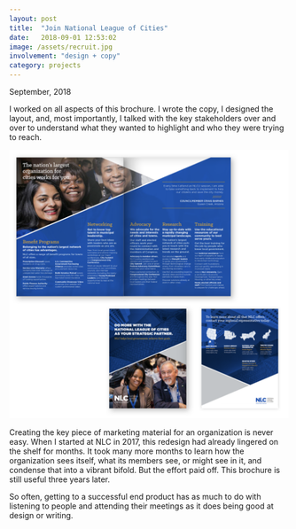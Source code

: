 ```yaml
---
layout: post
title:  "Join National League of Cities"
date:   2018-09-01 12:53:02
image: /assets/recruit.jpg
involvement: "design + copy"
category: projects
---
```



<p class="date" markdown="1">
September, 2018
</p>



I worked on all aspects of this brochure. I wrote the copy, I designed the layout, and, most importantly, I talked with the key stakeholders over and over to understand what they wanted to highlight and who they were trying to reach.


[![Do more with the National League of Cities](/assets/nlc-recruiting.png)](/projects/FINAL-recruiting-brochure.pdf)


Creating the key piece of marketing material for an organization is never easy. When I started at NLC in 2017, this redesign had already lingered on the shelf for months. It took many more months to learn how the organization sees itself, what its members see, or might see in it, and condense that into a vibrant bifold. But the effort paid off. This brochure is still useful three years later.


So often, getting to a successful end product has as much to do with listening to people and attending their meetings as it does being good at design or writing.
